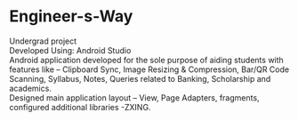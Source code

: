 # Engineer-s-Way

Undergrad project 
<br>
Developed Using: Android Studio
<br>
Android application developed for the sole purpose of aiding students with features like – Clipboard Sync, Image Resizing & Compression, Bar/QR Code Scanning, Syllabus, Notes, Queries related to Banking, Scholarship and academics.
<br>
Designed main application layout – View, Page Adapters, fragments, configured additional libraries -ZXING.

